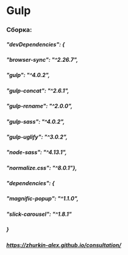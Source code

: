 # Gulp

### Сборка:  
##### "devDependencies": {
 #####   "browser-sync": "^2.26.7",
  #####  "gulp": "^4.0.2",
  #####  "gulp-concat": "^2.6.1",
  #####  "gulp-rename": "^2.0.0",
  #####  "gulp-sass": "^4.0.2",
  #####  "gulp-uglify": "^3.0.2",
  #####  "node-sass": "^4.13.1",
  #####  "normalize.css": "^8.0.1"},
  ##### "dependencies": {
  #####  "magnific-popup": "^1.1.0",
  #####  "slick-carousel": "^1.8.1"
  ##### }
##### https://zhurkin-alex.github.io/consultation/
